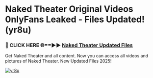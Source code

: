 # Naked Theater Original Videos 0nlyFans Leaked - Files Updated! (yr8u)

<h3>🔴 CLICK HERE 🌐==►► <a href="https://tinyurl.com/yckcrads" rel="nofollow">Naked Theater Updated Files</a></h3>

Get Naked Theater and all content. Now you can access all videos and pictures of Naked Theater. New Updated Files 2025!

[![yr8u](https://i.imgur.com/hpKpOFt.gif)](https://tinyurl.com/yckcrads)
